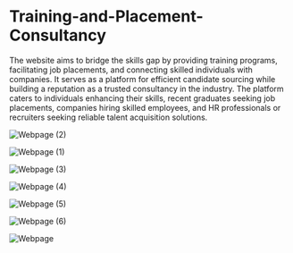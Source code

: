 # Training-and-Placement-Consultancy
The website aims to bridge the skills gap by providing training programs, facilitating job placements, and connecting skilled individuals with companies. It serves as a platform for efficient candidate sourcing while building a reputation as a trusted consultancy in the industry.
The platform caters to individuals enhancing their skills, recent graduates seeking job placements, companies hiring skilled employees, and HR professionals or recruiters seeking reliable talent acquisition solutions.

![Webpage (2)](https://github.com/user-attachments/assets/7882a4c7-5e93-4586-99a7-22a50db88d04)

![Webpage (1)](https://github.com/user-attachments/assets/d87fbfe5-3298-4dbd-983e-7b9f84cbf603)

![Webpage (3)](https://github.com/user-attachments/assets/49170059-a1ef-495e-8687-b4eb7c6a7cd9)

![Webpage (4)](https://github.com/user-attachments/assets/afa690a3-2d91-41ae-9f8d-ba698058ee8c)

![Webpage (5)](https://github.com/user-attachments/assets/48427c03-6693-4e44-9b72-ad56b1487ae8)

![Webpage (6)](https://github.com/user-attachments/assets/45767ba2-c278-470d-9904-1d5cd13d4bf7)

![Webpage](https://github.com/user-attachments/assets/173daa68-e62d-4fe2-b8db-b453812c4204)
